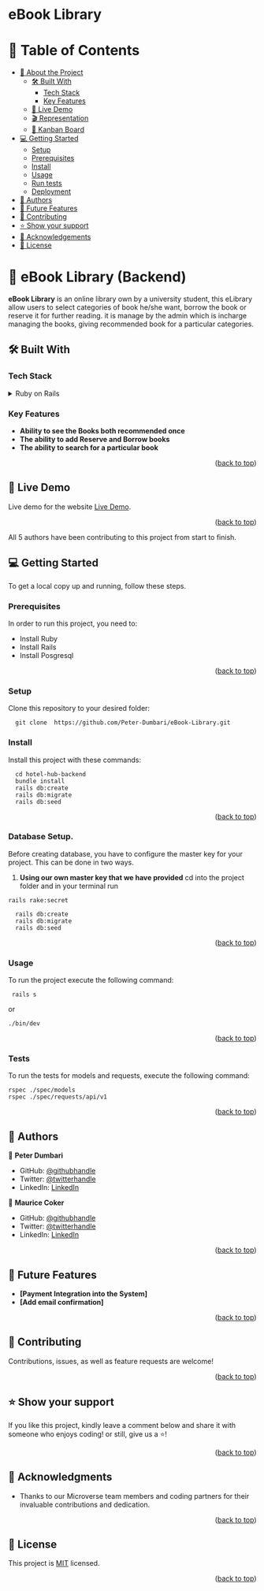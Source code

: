 # eBook Library

<a id="readme-top"></a>

# 📗 Table of Contents

- [📖 About the Project](#about-project)
  - [🛠 Built With](#built-with)
    - [Tech Stack](#tech-stack)
    - [Key Features](#key-features)
  - [🚀 Live Demo](#live-demo)
  - [🎬 Representation](#representation)
  - [🧮 Kanban Board](#kanban-board)
- [💻 Getting Started](#getting-started)
  - [Setup](#setup)
  - [Prerequisites](#prerequisites)
  - [Install](#install)
  - [Usage](#usage)
  - [Run tests](#run-tests)
  - [Deployment](#triangular_flag_on_post-deployment)
- [👥 Authors](#authors)
- [🔭 Future Features](#future-features)
- [🤝 Contributing](#contributing)
- [⭐️ Show your support](#support)
- [🙏 Acknowledgements](#acknowledgements)
- [📝 License](#license)

<!-- PROJECT DESCRIPTION -->

# 📖 eBook Library (Backend) <a id="about-project"></a>

**eBook Library** is an online library own by a university student, this eLibrary allow users to select categories of book he/she want, borrow the book or reserve it for further reading. it is manage by the admin which is incharge managing the books, giving recommended book for a particular categories.

## 🛠 Built With <a id="built-with"></a>

### Tech Stack <a id="tech-stack"></a>

<details>
  <summary>Ruby on Rails</summary>
  <ul>
    <li><a>https://rubyonrails.org/</a></li>   
  </ul>
</details>

<!-- Features -->

### Key Features <a id="key-features"></a>

- **Ability to see the Books both recommended once**
- **The ability to add Reserve and Borrow books**
- **The ability to search for a particular book**

<p align="right">(<a href="#readme-top">back to top</a>)</p>

## 🚀 Live Demo <a id="live-demo"></a>

Live demo for the website [Live Demo](https://virtual-library-88xi.onrender.com).

<p align="right">(<a href="#readme-top">back to top</a>)</p>

All 5 authors have been contributing to this project from start to finish.

<!-- GETTING STARTED -->

## 💻 Getting Started <a id="getting-started"></a>

To get a local copy up and running, follow these steps.

### Prerequisites

In order to run this project, you need to:

- Install Ruby
- Install Rails
- Install Posgresql
<p align="right">(<a href="#readme-top">back to top</a>)</p>

### Setup

Clone this repository to your desired folder:

```
  git clone  https://github.com/Peter-Dumbari/eBook-Library.git
```

### Install

Install this project with these commands:

```
  cd hotel-hub-backend
  bundle install
  rails db:create
  rails db:migrate
  rails db:seed
```

<p align="right">(<a href="#readme-top">back to top</a>)</p>

### Database Setup.

Before creating database, you have to configure the master key for your project. This can be done in two ways.

1. **Using our own master key that we have provided**
   cd into the project folder and in your terminal run

```
rails rake:secret

```

<!-- - This command will generate a master.key file and inside that file replace the key with the one shown below.

**[f387ccf0b4eebd334dc8725a1cb9573]**

- Proceed to creating db.

2. **Generating your own master Key**

- Remove config/master.key and config/credentials.yml.enc if they exist.
- Run in the terminal: EDITOR=code rails credentials:edit
- Close the editor that opens.
- This command will create a new master.key and credentials.yml.enc if they do not exist.

- After this proceed to creating db with: -->

```
  rails db:create
  rails db:migrate
  rails db:seed
```

<p align="right">(<a href="#readme-top">back to top</a>)</p>

### Usage

To run the project execute the following command:

```
 rails s
```

or

```
./bin/dev
```

<p align="right">(<a href="#readme-top">back to top</a>)</p>

### Tests <a id="run-tests"></a>

To run the tests for models and requests, execute the following command:

```
rspec ./spec/models
rspec ./spec/requests/api/v1

```

<p align="right">(<a href="#readme-top">back to top</a>)</p>

<!-- AUTHORS -->

## 👥 Authors <a id="authors"></a>

👤 **Peter Dumbari**

- GitHub: [@githubhandle](https://github.com/Peter-Dumbari)
- Twitter: [@twitterhandle](https://twitter.com/PeterDumbari)
- LinkedIn: [LinkedIn](https://www.linkedin.com/in/peterdumbari/)

👤 **Maurice Coker**

- GitHub: [@githubhandle](https://github.com/coker2019)
- Twitter: [@twitterhandle](https://twitter.com/)
- LinkedIn: [LinkedIn](https://www.linkedin.com/in/)

<p align="right">(<a href="#readme-top">back to top</a>)</p>

## 🔭 Future Features <a id="future-features"></a>

- **[Payment Integration into the System]**
- **[Add email confirmation]**

<p align="right">(<a href="#readme-top">back to top</a>)</p>

<!-- CONTRIBUTING -->

## 🤝 Contributing <a id="contributing"></a>

Contributions, issues, as well as feature requests are welcome!

<!-- Feel free to check the [issues page](https://github.com/ProgramKingAbel/hotel-hub-frontend/issues). -->

<p align="right">(<a href="#readme-top">back to top</a>)</p>

<!-- SUPPORT -->

## ⭐️ Show your support <a id="support"></a>

If you like this project, kindly leave a comment below and share it with
someone who enjoys coding! or still, give us a ⭐️!

<p align="right">(<a href="#readme-top">back to top</a>)</p>

<!-- ACKNOWLEDGEMENTS -->

## 🙏 Acknowledgments <a id="acknowledgements"></a>

- Thanks to our Microverse team members and coding partners for their invaluable contributions and dedication.

<p align="right">(<a href="#readme-top">back to top</a>)</p>

<!-- LICENSE -->

## 📝 License <a id="license"></a>

This project is [MIT](./LICENSE) licensed.

<p align="right">(<a href="#readme-top">back to top</a>)</p>
